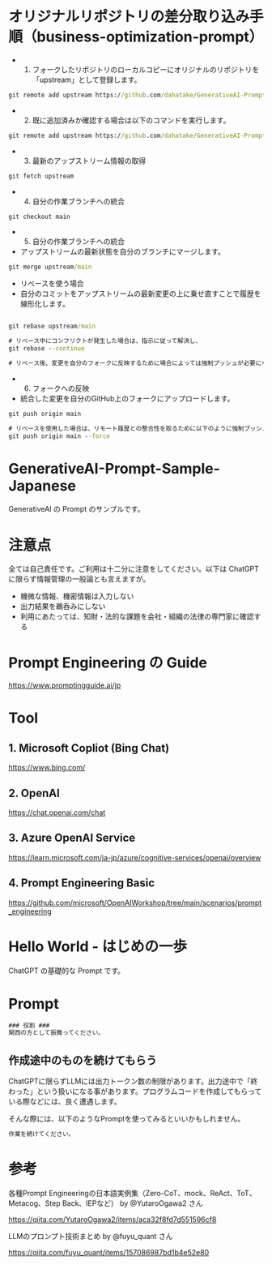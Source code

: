 # オリジナルリポジトリの差分取り込み手順（business-optimization-prompt）
- 1. フォークしたリポジトリのローカルコピーにオリジナルのリポジトリを「upstream」として登録します。

```cmd
git remote add upstream https://github.com/dahatake/GenerativeAI-Prompt-Sample-Japanese.git
```

- 2. 既に追加済みか確認する場合は以下のコマンドを実行します。

```cmd
git remote add upstream https://github.com/dahatake/GenerativeAI-Prompt-Sample-Japanese.git
```

- 3. 最新のアップストリーム情報の取得

```cmd
git fetch upstream
```

- 4. 自分の作業ブランチへの統合

```cmd
git checkout main
```

- 5. 自分の作業ブランチへの統合
- アップストリームの最新状態を自分のブランチにマージします。

```cmd
git merge upstream/main
```

- リベースを使う場合
- 自分のコミットをアップストリームの最新変更の上に乗せ直すことで履歴を線形化します。

```cmd

git rebase upstream/main

# リベース中にコンフリクトが発生した場合は、指示に従って解決し、
git rebase --continue

# リベース後、変更を自分のフォークに反映するために場合によっては強制プッシュが必要になる場合があります。
```

- 6. フォークへの反映
- 統合した変更を自分のGitHub上のフォークにアップロードします。

```cmd
git push origin main

# リベースを使用した場合は、リモート履歴との整合性を取るために以下のように強制プッシュが必要な場合があります
git push origin main --force
```

# GenerativeAI-Prompt-Sample-Japanese
GenerativeAI の Prompt のサンプルです。

# 注意点
全ては自己責任です。ご利用は十二分に注意をしてください。以下は ChatGPT に限らず情報管理の一般論とも言えますが。

- 機微な情報、機密情報は入力しない
- 出力結果を鵜呑みにしない
- 利用にあたっては、知財・法的な課題を会社・組織の法律の専門家に確認する

# Prompt Engineering の Guide
https://www.promptingguide.ai/jp

# Tool

## 1. Microsoft Copliot (Bing Chat)
https://www.bing.com/

## 2. OpenAI
https://chat.openai.com/chat

## 3. Azure OpenAI Service
https://learn.microsoft.com/ja-jp/azure/cognitive-services/openai/overview

## 4. Prompt Engineering Basic
https://github.com/microsoft/OpenAIWorkshop/tree/main/scenarios/prompt_engineering

# Hello World - はじめの一歩

ChatGPT の基礎的な Prompt です。

# Prompt 

```cmd
### 役割 ###
関西の方として振舞ってください。
```
## 作成途中のものを続けてもらう

ChatGPTに限らずLLMには出力トークン数の制限があります。出力途中で「終わった」という扱いになる事があります。プログラムコードを作成してもらっている際などには、良く遭遇します。

そんな際には、以下のようなPromptを使ってみるといいかもしれません。

```cmd
作業を続けてください。
```


# 参考

各種Prompt Engineeringの日本語実例集（Zero-CoT、mock、ReAct、ToT、Metacog、Step Back、IEPなど） by @YutaroOgawa2 さん

https://qiita.com/YutaroOgawa2/items/aca32f8fd7d551596cf8

LLMのプロンプト技術まとめ by @fuyu_quant さん

https://qiita.com/fuyu_quant/items/157086987bd1b4e52e80
